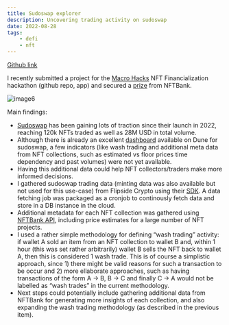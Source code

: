 ```yaml
---
title: Sudoswap explorer
description: Uncovering trading activity on sudoswap
date: 2022-08-28
tags:
    - defi
    - nft
---
```


[Github link](https://github.com/gabrielfior/sudoswap-data-visualization)


I recently submitted a project for the [Macro Hacks](https://macrohacks.notion.site/Macro-Hackathons-fa3eabf382cc4000bd4305f3cb23f88e) NFT Financialization hackathon (github repo, app) and secured a [prize](https://medium.com/macrohacks/macro-hackathons-nft-finance-edition-recap-winner-showcase-8fd3893b206e) from NFTBank.

![image6](https://bafkreigsll5ehzrogwh2wna7c6ek33onaz5gyjzcueyqrxsvhk5pz6nqoe.ipfs.nftstorage.link/)

Main findings:

- [Sudoswap](https://sudoswap.xyz/#/) has been gaining lots of traction since their launch in 2022, reaching 120k NFTs traded as well as 28M USD in total volume.
- Although there is already an excellent [dashboard](https://dune.com/0xRob/sudoamm) available on Dune for sudoswap, a few indicators (like wash trading and additional meta data from NFT collections, such as estimated vs floor prices time dependency and past volumes) were not yet available.
- Having this additional data could help NFT collectors/traders make more informed decisions.
- I gathered sudoswap trading data (minting data was also available but not used for this use-case) from Flipside Crypto using their [SDK](https://docs.flipsidecrypto.com/flipside-api/shroomdk-migration-guide). A data fetching job was packaged as a cronjob to continously fetch data and store in a DB instance in the cloud.
- Additional metadata for each NFT collection was gathered using [NFTBank API](https://docs.nftbank.ai/), including price estimates for a large number of NFT projects.
- I used a rather simple methodology for defining “wash trading” activity: if wallet A sold an item from an NFT collection to wallet B and, within 1 hour (this was set rather arbitrarily) wallet B sells the NFT back to wallet A, then this is considered 1 wash trade. This is of course a simplistic approach, since 1) there might be valid reasons for such a transaction to be occur and 2) more ellaborate approaches, such as having transactions of the form A -> B, B -> C and finally C -> A would not be labelled as “wash trades” in the current methodology.
- Next steps could potentially include gathering additional data from NFTBank for generating more insights of each collection, and also expanding the wash trading methodology (as described in the previous item).